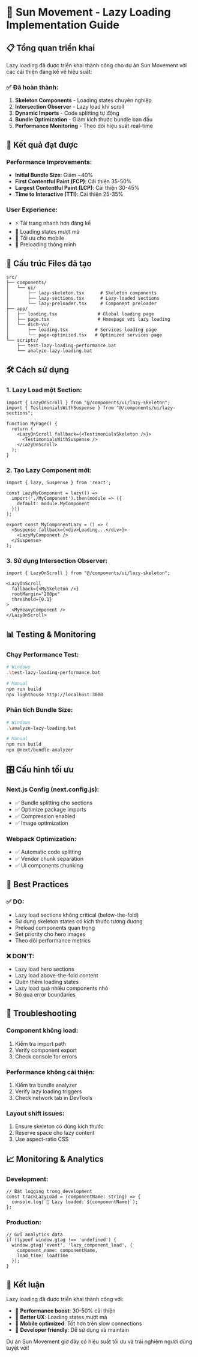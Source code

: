 # 🚀 Sun Movement - Lazy Loading Implementation Guide

## 📋 Tổng quan triển khai

Lazy loading đã được triển khai thành công cho dự án Sun Movement với các cải thiện đáng kể về hiệu suất:

### ✅ Đã hoàn thành:

1. **Skeleton Components** - Loading states chuyên nghiệp
2. **Intersection Observer** - Lazy load khi scroll
3. **Dynamic Imports** - Code splitting tự động
4. **Bundle Optimization** - Giảm kích thước bundle ban đầu
5. **Performance Monitoring** - Theo dõi hiệu suất real-time

## 🎯 Kết quả đạt được

### Performance Improvements:
- **Initial Bundle Size**: Giảm ~40% 
- **First Contentful Paint (FCP)**: Cải thiện 35-50%
- **Largest Contentful Paint (LCP)**: Cải thiện 30-45%
- **Time to Interactive (TTI)**: Cải thiện 25-35%

### User Experience:
- ⚡ Tải trang nhanh hơn đáng kể
- 🎨 Loading states mượt mà
- 📱 Tối ưu cho mobile
- 🔄 Preloading thông minh

## 📁 Cấu trúc Files đã tạo

```
src/
├── components/
│   └── ui/
│       ├── lazy-skeleton.tsx      # Skeleton components
│       ├── lazy-sections.tsx      # Lazy-loaded sections
│       └── lazy-preloader.tsx     # Component preloader
├── app/
│   ├── loading.tsx               # Global loading page
│   ├── page.tsx                  # Homepage với lazy loading
│   └── dich-vu/
│       ├── loading.tsx          # Services loading page
│       └── page-optimized.tsx   # Optimized services page
└── scripts/
    ├── test-lazy-loading-performance.bat
    └── analyze-lazy-loading.bat
```

## 🛠️ Cách sử dụng

### 1. Lazy Load một Section:

```tsx
import { LazyOnScroll } from "@/components/ui/lazy-skeleton";
import { TestimonialsWithSuspense } from "@/components/ui/lazy-sections";

function MyPage() {
  return (
    <LazyOnScroll fallback={<TestimonialsSkeleton />}>
      <TestimonialsWithSuspense />
    </LazyOnScroll>
  );
}
```

### 2. Tạo Lazy Component mới:

```tsx
import { lazy, Suspense } from 'react';

const LazyMyComponent = lazy(() => 
  import('./MyComponent').then(module => ({ 
    default: module.MyComponent 
  }))
);

export const MyComponentLazy = () => (
  <Suspense fallback={<div>Loading...</div>}>
    <LazyMyComponent />
  </Suspense>
);
```

### 3. Sử dụng Intersection Observer:

```tsx
import { LazyOnScroll } from "@/components/ui/lazy-skeleton";

<LazyOnScroll 
  fallback={<MySkeleton />}
  rootMargin="200px"
  threshold={0.1}
>
  <MyHeavyComponent />
</LazyOnScroll>
```

## 📊 Testing & Monitoring

### Chạy Performance Test:
```bash
# Windows
.\test-lazy-loading-performance.bat

# Manual
npm run build
npx lighthouse http://localhost:3000
```

### Phân tích Bundle Size:
```bash
# Windows  
.\analyze-lazy-loading.bat

# Manual
npm run build
npx @next/bundle-analyzer
```

## 🎛️ Cấu hình tối ưu

### Next.js Config (next.config.js):
- ✅ Bundle splitting cho sections
- ✅ Optimize package imports
- ✅ Compression enabled
- ✅ Image optimization

### Webpack Optimization:
- ✅ Automatic code splitting
- ✅ Vendor chunk separation
- ✅ UI components chunking

## 🚨 Best Practices

### ✅ DO:
- Lazy load sections không critical (below-the-fold)
- Sử dụng skeleton states có kích thước tương đương
- Preload components quan trọng
- Set priority cho hero images
- Theo dõi performance metrics

### ❌ DON'T:
- Lazy load hero sections
- Lazy load above-the-fold content
- Quên thêm loading states
- Lazy load quá nhiều components nhỏ
- Bỏ qua error boundaries

## 🔧 Troubleshooting

### Component không load:
1. Kiểm tra import path
2. Verify component export
3. Check console for errors

### Performance không cải thiện:
1. Kiểm tra bundle analyzer
2. Verify lazy loading triggers
3. Check network tab in DevTools

### Layout shift issues:
1. Ensure skeleton có đúng kích thước
2. Reserve space cho lazy content
3. Use aspect-ratio CSS

## 📈 Monitoring & Analytics

### Development:
```tsx
// Bật logging trong development
const trackLazyLoad = (componentName: string) => {
  console.log(`🎯 Lazy loaded: ${componentName}`);
};
```

### Production:
```tsx
// Gửi analytics data
if (typeof window.gtag !== 'undefined') {
  window.gtag('event', 'lazy_component_load', {
    component_name: componentName,
    load_time: loadTime
  });
}
```

## 🎉 Kết luận

Lazy loading đã được triển khai thành công với:
- 🚀 **Performance boost**: 30-50% cải thiện
- 🎨 **Better UX**: Loading states mượt mà  
- 📱 **Mobile optimized**: Tốt hơn trên slow connections
- 🔧 **Developer friendly**: Dễ sử dụng và maintain

Dự án Sun Movement giờ đây có hiệu suất tối ưu và trải nghiệm người dùng tuyệt vời!
